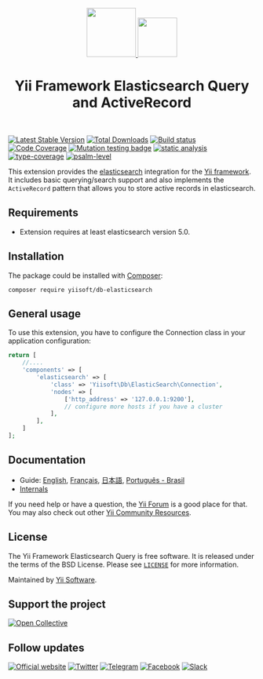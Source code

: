 <p align="center">
    <a href="https://github.com/yiisoft" target="_blank">
        <img src="https://yiisoft.github.io/docs/images/yii_logo.svg" height="100px">
    </a>
    <a href="https://www.elastic.co/products/elasticsearch" target="_blank" rel="external">
        <img src="https://avatars.githubusercontent.com/u/6764390?s=200&v=4" height="80px">
    </a>
    <h1 align="center">Yii Framework Elasticsearch Query and ActiveRecord</h1>
    <br>
</p>

[![Latest Stable Version](https://poser.pugx.org/yiisoft/db-elasticsearch/v/stable.png)](https://packagist.org/packages/yiisoft/db-elasticsearch)
[![Total Downloads](https://poser.pugx.org/yiisoft/db-elasticsearch/downloads.png)](https://packagist.org/packages/yiisoft/db-elasticsearch)
[![Build status](https://github.com/yiisoft/db-elasticsearch/workflows/build/badge.svg)](https://github.com/yiisoft/db-elasticsearch/actions?query=workflow%3Abuild)
[![Code Coverage](https://codecov.io/gh/yiisoft/db-elasticsearch/branch/master/graph/badge.svg)](https://codecov.io/gh/yiisoft/db-elasticsearch)
[![Mutation testing badge](https://img.shields.io/endpoint?style=flat&url=https%3A%2F%2Fbadge-api.stryker-mutator.io%2Fgithub.com%2Fyiisoft%2Fdb-elasticsearch%2Fmaster)](https://dashboard.stryker-mutator.io/reports/github.com/yiisoft/db-elasticsearch/master)
[![static analysis](https://github.com/yiisoft/db-elasticsearch/workflows/static%20analysis/badge.svg)](https://github.com/yiisoft/db-elasticsearch/actions?query=workflow%3A%22static+analysis%22)
[![type-coverage](https://shepherd.dev/github/yiisoft/db-elasticsearch/coverage.svg)](https://shepherd.dev/github/yiisoft/db-elasticsearch)
[![psalm-level](https://shepherd.dev/github/yiisoft/db-elasticsearch/level.svg)](https://shepherd.dev/github/yiisoft/db-elasticsearch)

This extension provides the [elasticsearch](https://www.elastic.co/products/elasticsearch) integration for the [Yii framework](https://www.yiiframework.com).
It includes basic querying/search support and also implements the `ActiveRecord` pattern that allows you to store active
records in elasticsearch.

## Requirements

- Extension requires at least elasticsearch version 5.0.

## Installation

The package could be installed with [Composer](https://getcomposer.org):

```shell
composer require yiisoft/db-elasticsearch
```

## General usage

To use this extension, you have to configure the Connection class in your application configuration:

```php
return [
    //....
    'components' => [
        'elasticsearch' => [
            'class' => 'Yiisoft\Db\ElasticSearch\Connection',
            'nodes' => [
                ['http_address' => '127.0.0.1:9200'],
                // configure more hosts if you have a cluster
            ],
        ],
    ]
];
```

## Documentation

- Guide: [English](docs/guide/en/README.md), [Français](docs/guide/fr/README.md), [日本語](docs/guide/ja/README.md), [Português - Brasil](docs/guide/pt-BR/README.md)
- [Internals](docs/internals.md)

If you need help or have a question, the [Yii Forum](https://forum.yiiframework.com/c/yii-3-0/63) is a good place
for that. You may also check out other [Yii Community Resources](https://www.yiiframework.com/community).

## License

The Yii Framework Elasticsearch Query is free software. It is released under the terms of the BSD License.
Please see [`LICENSE`](./LICENSE.md) for more information.

Maintained by [Yii Software](https://www.yiiframework.com/).

## Support the project

[![Open Collective](https://img.shields.io/badge/Open%20Collective-sponsor-7eadf1?logo=open%20collective&logoColor=7eadf1&labelColor=555555)](https://opencollective.com/yiisoft)

## Follow updates

[![Official website](https://img.shields.io/badge/Powered_by-Yii_Framework-green.svg?style=flat)](https://www.yiiframework.com/)
[![Twitter](https://img.shields.io/badge/twitter-follow-1DA1F2?logo=twitter&logoColor=1DA1F2&labelColor=555555?style=flat)](https://twitter.com/yiiframework)
[![Telegram](https://img.shields.io/badge/telegram-join-1DA1F2?style=flat&logo=telegram)](https://t.me/yii3en)
[![Facebook](https://img.shields.io/badge/facebook-join-1DA1F2?style=flat&logo=facebook&logoColor=ffffff)](https://www.facebook.com/groups/yiitalk)
[![Slack](https://img.shields.io/badge/slack-join-1DA1F2?style=flat&logo=slack)](https://yiiframework.com/go/slack)

